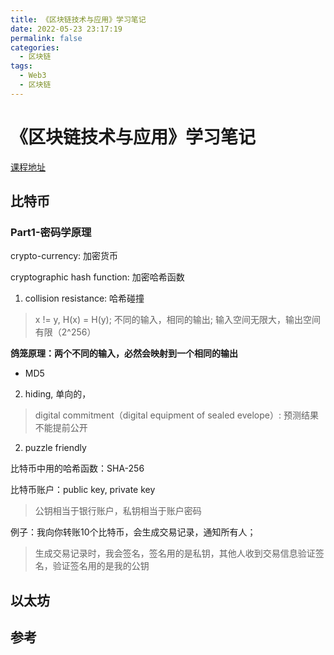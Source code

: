 ```yaml
---
title: 《区块链技术与应用》学习笔记
date: 2022-05-23 23:17:19
permalink: false
categories:
  - 区块链
tags:
  - Web3
  - 区块链
---
```



# 《区块链技术与应用》学习笔记

[课程地址]()


## 比特币

### Part1-密码学原理

crypto-currency: 加密货币

cryptographic hash function: 加密哈希函数





1. collision resistance: 哈希碰撞
> x != y, H(x) = H(y); 不同的输入，相同的输出; 输入空间无限大，输出空间有限（2^256）

**鸽笼原理：两个不同的输入，必然会映射到一个相同的输出**


- MD5


2.  hiding, 单向的，
> digital commitment（digital equipment of sealed evelope）: 预测结果不能提前公开
2. puzzle friendly

比特币中用的哈希函数：SHA-256

比特币账户：public key, private key
> 公钥相当于银行账户，私钥相当于账户密码

例子：我向你转账10个比特币，会生成交易记录，通知所有人；
> 生成交易记录时，我会签名，签名用的是私钥，其他人收到交易信息验证签名，验证签名用的是我的公钥



## 以太坊




## 参考

